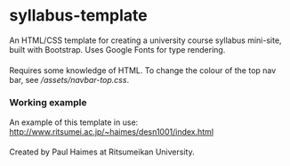 # syllabus-template
An HTML/CSS template for creating a university course syllabus mini-site, built with Bootstrap. Uses Google Fonts for type rendering.
####
Requires some knowledge of HTML. To change the colour of the top nav bar, see _/assets/navbar-top.css_.

### Working example
An example of this template in use: http://www.ritsumei.ac.jp/~haimes/desn1001/index.html

####
Created by Paul Haimes at Ritsumeikan University.

